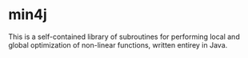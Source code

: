 # min4j
This is a self-contained library of subroutines for performing local and global optimization of non-linear functions, written entirey in Java. 
